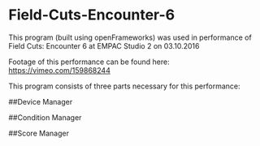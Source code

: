 # Field-Cuts-Encounter-6

This program (built using openFrameworks) was used in performance of Field Cuts: Encounter 6 at EMPAC Studio 2 on 03.10.2016

Footage of this performance can be found here: https://vimeo.com/159868244 

This program consists of three parts necessary for this performance:

##Device Manager

##Condition Manager

##Score Manager
